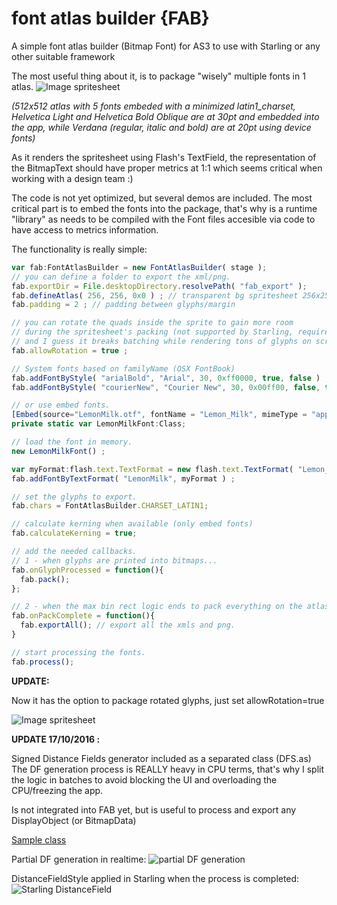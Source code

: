 # font atlas builder {FAB}
A simple font atlas builder (Bitmap Font) for AS3 to use with Starling or any other suitable framework

The most useful thing about it, is to package "wisely" multiple fonts in 1 atlas.
![Image spritesheet](https://dl.dropboxusercontent.com/u/21621726/starling/fab_atlas1.png)

*(512x512 atlas with 5 fonts embeded with a minimized latin1_charset, Helvetica Light and Helvetica Bold Oblique are at 30pt and embedded into the app, while Verdana (regular, italic and bold) are at 20pt using device fonts)*

As it renders the spritesheet using Flash's TextField, the representation of the BitmapText should have proper metrics at 1:1
which seems critical when working with a design team :)

The code is not yet optimized, but several demos are included. The most critical part is to embed the fonts into the package, that's why is a runtime "library" as needs to be compiled with the Font files accesible via code to have access to metrics information.

The functionality is really simple:
```javascript
var fab:FontAtlasBuilder = new FontAtlasBuilder( stage );
// you can define a folder to export the xml/png.
fab.exportDir = File.desktopDirectory.resolvePath( "fab_export" );
fab.defineAtlas( 256, 256, 0x0 ) ; // transparent bg spritesheet 256x256
fab.padding = 2 ; // padding between glyphs/margin

// you can rotate the quads inside the sprite to gain more room
// during the spritesheet's packing (not supported by Starling, requires a tiny hack to BitmapText).
// and I guess it breaks batching while rendering tons of glyphs on screen...
fab.allowRotation = true ;

// System fonts based on familyName (OSX FontBook)
fab.addFontByStyle( "arialBold", "Arial", 30, 0xff0000, true, false ) ; // arial at 30pt, red, BOLD
fab.addFontByStyle( "courierNew", "Courier New", 30, 0x00ff00, false, true ) ; // courier new at 30pt, green, ITALIC

// or use embed fonts.
[Embed(source="LemonMilk.otf", fontName = "Lemon_Milk", mimeType = "application/x-font", advancedAntiAliasing="true", embedAsCFF="false")]
private static var LemonMilkFont:Class;

// load the font in memory.
new LemonMilkFont() ;

var myFormat:flash.text.TextFormat = new flash.text.TextFormat( "Lemon_Milk", 40, 0xffffff ) ;
fab.addFontByTextFormat( "LemonMilk", myFormat ) ;

// set the glyphs to export.
fab.chars = FontAtlasBuilder.CHARSET_LATIN1;

// calculate kerning when available (only embed fonts)
fab.calculateKerning = true;

// add the needed callbacks.
// 1 - when glyphs are printed into bitmaps...
fab.onGlyphProcessed = function(){
  fab.pack();
};

// 2 - when the max bin rect logic ends to pack everything on the atlas.    
fab.onPackComplete = function(){
  fab.exportAll(); // export all the xmls and png.
}

// start processing the fonts.
fab.process();
```

**UPDATE:**

Now it has the option to package rotated glyphs, just set
    allowRotation=true

![Image spritesheet](https://dl.dropboxusercontent.com/u/21621726/starling/fab_atlas2.png)

**UPDATE 17/10/2016 :**

Signed Distance Fields generator included as a separated class (DFS.as)
The DF generation process is REALLY heavy in CPU terms, that's why I split the logic in batches to avoid blocking the UI and overloading the CPU/freezing the app.

Is not integrated into FAB yet, but is useful to process and export any DisplayObject (or BitmapData)

[Sample class](https://github.com/rodrigogermanlopez/font-atlas-builder/blob/master/sample/src/demos/DemoDistanceField.as) 

Partial DF generation in realtime:
![partial DF generation](https://dl.dropboxusercontent.com/u/21621726/starling/fds_demo1.png)

DistanceFieldStyle applied in Starling when the process is completed:
![Starling DistanceField](https://dl.dropboxusercontent.com/u/21621726/starling/fds_demo2.png)
